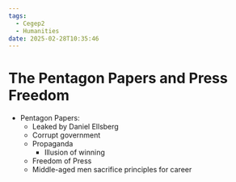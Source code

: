 ```yaml
---
tags:
  - Cegep2
  - Humanities
date: 2025-02-28T10:35:46
---
```


# The Pentagon Papers and Press Freedom

- Pentagon Papers: 
	- Leaked by Daniel Ellsberg
	- Corrupt government
	- Propaganda
		- Illusion of winning
	- Freedom of Press
	- Middle-aged men sacrifice principles for career